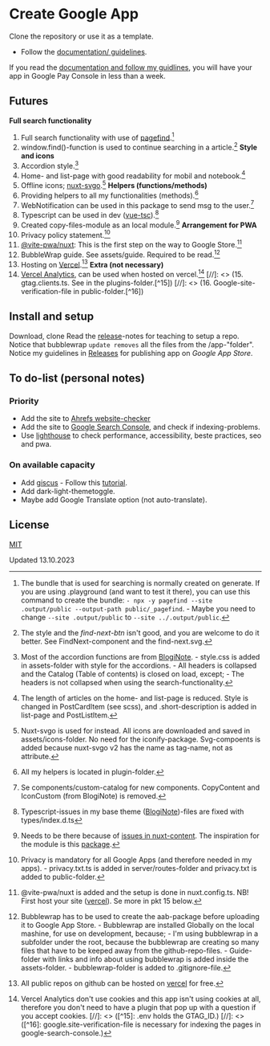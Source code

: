 # Create Google App
Clone the repository or use it as a template. 
- Follow the [documentation/ guidelines](https://create-google-app.vercel.app).

If you read the [documentation and follow my guidlines](https://create-google-app.vercel.app), you will have your app in Google Pay Console in less than a week.

## Futures
**Full search functionality**
1. Full search functionality with use of [pagefind](https://pagefind.app/).[^1]
2. window.find()-function is used to continue searching in a article.[^2]
**Style and icons**
3. Accordion style.[^3]
4. Home- and list-page with good readability for mobil and notebook.[^4]
5. Offline icons; [nuxt-svgo](https://www.npmjs.com/package/nuxt-svgo).[^5]
**Helpers (functions/methods)**
6. Providing helpers to all my functionalities (methods).[^6]
7. WebNotification can be used in this package to send msg to the user.[^7]
8. Typescript can be used in dev ([vue-tsc](https://www.npmjs.com/package/vue-tsc)).[^8]
9. Created copy-files-module as an local module.[^9]
**Arrangement for PWA**
10. Privacy policy statement.[^10]
11. [@vite-pwa/nuxt](https://www.npmjs.com/package/@vite-pwa/nuxt): This is the first step on the way to Google Store.[^11]
12. BubbleWrap guide. See assets/guide. Required to be read.[^12]
13. Hosting on [Vercel](https://vercel.com/docs/deployments/git/vercel-for-github).[^13]
**Extra (not necessary)**
14. [Vercel Analytics](https://vercel.com/analytics), can be used when hosted on vercel.[^14]
[//]: <> (15. gtag.clients.ts. See in the plugins-folder.[^15])
[//]: <> (16. Google-site-verification-file in public-folder.[^16])

## Install and setup
Download, clone 
Read the [release](https://github.com/lovkyndig/kirkepostille/releases)-notes for teaching to setup a repo. Notice that bubblewrap `update removes` all the files from the /app-"folder". Notice my guidelines in [Releases](https://github.com/lovkyndig/kirkepostille/releases) for publishing app on _Google App Store_.

## To do-list (personal notes)
### Priority
- Add the site to [Ahrefs website-checker](https://ahrefs.com/website-checker)
- Add the site to [Google Search Console](https://search.google.com/search-console/about), and check if indexing-problems.
- Use [lighthouse](https://lighthouse-metrics.com/) to check performance, accessibility, beste practices, seo and pwa.
### On available capacity
- Add [giscus](https://giscus.app/) - Follow this [tutorial](https://www.freecodecamp.org/news/github-discussions-as-chat-system/).
- Add dark-light-themetoggle.
- Maybe add Google Translate option (not auto-translate).

## License
[MIT](./LICENSE)

[^1]: The bundle that is used for searching is normally created on generate. If you are using .playground (and want to test it there), you can use this command to create the bundle: `- npx -y pagefind --site .output/public --output-path public/_pagefind`. - Maybe you need to change `--site .output/public` to `--site ../.output/public`.
[^2]: The style and the _find-next-btn_ isn't good, and you are welcome to do it better. See FindNext-component and the find-next.svg.
[^3]: Most of the accordion functions are from [BlogiNote](https://github.com/Benbinbin/BlogiNote). - style.css is added in assets-folder with style for the accordions. - All headers is collapsed and the Catalog (Table of contents) is closed on load, except; - The headers is not collapsed when using the search-functionality.
[^4]: The length of articles on the home- and list-page is reduced. Style is changed in PostCardItem (see scss), and .short-description is added in list-page and PostListItem.
[^5]: Nuxt-svgo is used for instead. All icons are downloaded and saved in assets/icons-folder. No need for the iconify-package. Svg-compoents is added because nuxt-svgo v2 has the name as tag-name, not as attribute.
[^6]: All my helpers is located in plugin-folder.
[^7]: Se components/custom-catalog for new components. CopyContent and IconCustom (from BlogiNote) is removed.
[^8]: Typescript-issues in my base theme ([BlogiNote](https://github.com/Benbinbin/BlogiNote))-files are fixed with types/index.d.ts
[^9]: Needs to be there because of [issues in nuxt-content](). The inspiration for the module is this [package](https://www.npmjs.com/package/bloginote-copy-files-module).
[^10]: Privacy is mandatory for all Google Apps (and therefore needed in my apps). - privacy.txt.ts is added in server/routes-folder and privacy.txt is added to public-folder.
[^11]: @vite-pwa/nuxt is added and the setup is done in nuxt.config.ts. NB! First host your site ([vercel](https://vercel.com/docs/deployments/git/vercel-for-github)). Se more in pkt 15 below.
[^12]: Bubblewrap has to be used to create the aab-package before uploading it to Google App Store. - Bubblewrap are installed Globally on the local mashine, for use on development, because; - I'm using bubblewrap in a subfolder under the root, because the bubblewrap are creating so many files that have to be keeped away from the github-repo-files. - Guide-folder with links and info about using bubblewrap is added inside the assets-folder. - bubblewrap-folder is added to .gitignore-file.
[^13]: All public repos on github can be hosted on [vercel](https://vercel.com/docs/deployments/git/vercel-for-github) for free.
[^14]: Vercel Analytics don't use cookies and this app isn't using cookies at all, therefore you don't need to have a plugin that pop up with a question if you accept cookies.
[//]: <> ([^15]: .env holds the GTAG_ID.)
[//]: <> ([^16]: google.site-verification-file is necessary for indexing the pages in google-search-console.)

Updated 13.10.2023